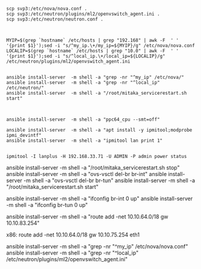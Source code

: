 ``` shell
scp svp3:/etc/nova/nova.conf .
scp svp3:/etc/neutron/plugins/ml2/openvswitch_agent.ini .
scp svp3:/etc/neutron/neutron.conf .



MYIP=$(grep `hostname` /etc/hosts | grep "192.168" | awk -F  ' ' '{print $1}');sed -i "s/^my_ip.\+/my_ip=${MYIP}/g" /etc/nova/nova.conf
LOCALIP=$(grep `hostname` /etc/hosts | grep "10.0" | awk -F  ' ' '{print $1}');sed -i "s/^local_ip.\+/local_ip=${LOCALIP}/g" /etc/neutron/plugins/ml2/openvswitch_agent.ini


ansible install-server  -m shell -a "grep -nr "^my_ip" /etc/nova/"
ansible install-server  -m shell -a "grep -nr "^local_ip" /etc/neutron/"
ansible install-server  -m shell -a "/root/mitaka_servicerestart.sh start"



ansible install-server  -m shell -a "ppc64_cpu --smt=off"

ansible install-server  -m shell -a "apt install -y ipmitool;modprobe ipmi_devintf"
ansible install-server  -m shell -a "ipmitool lan print 1"


ipmitool -I lanplus -H 192.168.33.71 -U ADMIN -P admin power status

```


ansible install-server  -m shell -a "/root/mitaka_servicerestart.sh stop"
ansible install-server  -m shell -a "ovs-vsctl del-br br-int"
ansible install-server  -m shell -a "ovs-vsctl del-br br-tun"
ansible install-server  -m shell -a "/root/mitaka_servicerestart.sh start"



ansible install-server  -m shell -a "ifconfig br-int 0 up"
ansible install-server  -m shell -a "ifconfig br-tun 0 up"


ansible install-server  -m shell -a "route add  -net 10.10.64.0/18 gw 10.10.83.254"


x86:
route add  -net 10.10.64.0/18 gw 10.10.75.254  eth1




ansible install-server  -m shell -a "grep -nr "^my_ip" /etc/nova/nova.conf"
ansible install-server  -m shell -a "grep  -nr "^local_ip" /etc/neutron/plugins/ml2/openvswitch_agent.ini"
